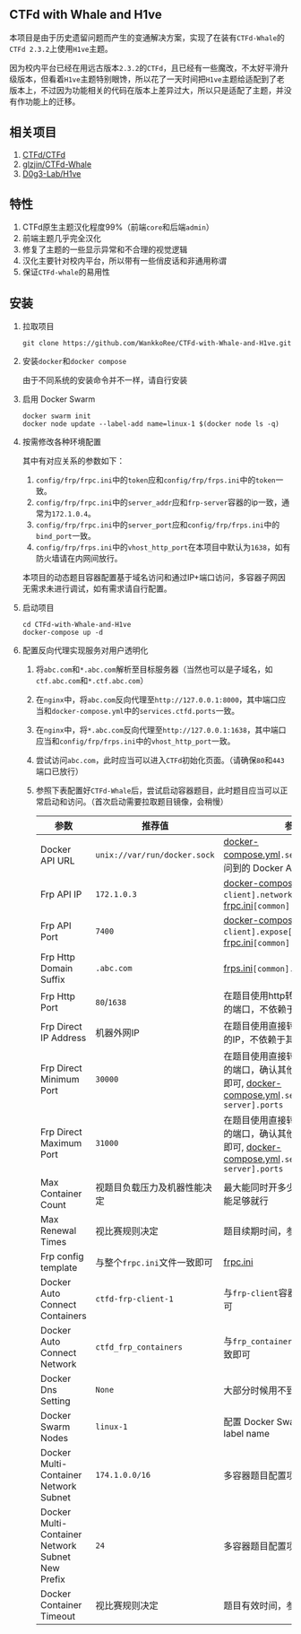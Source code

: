 ## CTFd with Whale and H1ve

本项目是由于历史遗留问题而产生的变通解决方案，实现了在装有`CTFd-Whale`的`CTFd 2.3.2`上使用`H1ve`主题。

因为校内平台已经在用远古版本`2.3.2`的`CTFd`，且已经有一些魔改，不太好平滑升级版本，但看着`H1ve`主题特别眼馋，所以花了一天时间把`H1ve`主题给适配到了老版本上，不过因为功能相关的代码在版本上差异过大，所以只是适配了主题，并没有作功能上的迁移。

## 相关项目

1. [CTFd/CTFd](https://github.com/CTFd/CTFd)
2. [glzjin/CTFd-Whale](https://github.com/glzjin/CTFd-Whale)
3. [D0g3-Lab/H1ve](https://github.com/D0g3-Lab/H1ve)

## 特性

1. CTFd原生主题汉化程度99%（前端`core`和后端`admin`）
2. 前端主题几乎完全汉化
3. 修复了主题的一些显示异常和不合理的视觉逻辑
4. 汉化主要针对校内平台，所以带有一些俏皮话和非通用称谓
5. 保证`CTFd-whale`的易用性

## 安装

1. 拉取项目

   ```shell
   git clone https://github.com/WankkoRee/CTFd-with-Whale-and-H1ve.git
   ```

2. 安装`docker`和`docker compose`

   由于不同系统的安装命令并不一样，请自行安装

3. 启用 Docker Swarm

   ```shell
   docker swarm init
   docker node update --label-add name=linux-1 $(docker node ls -q)
   ```

4. 按需修改各种环境配置

   其中有对应关系的参数如下：

   1. `config/frp/frpc.ini`中的`token`应和`config/frp/frps.ini`中的`token`一致。
   2. `config/frp/frpc.ini`中的`server_addr`应和`frp-server`容器的ip一致，通常为`172.1.0.4`。
   3. `config/frp/frpc.ini`中的`server_port`应和`config/frp/frps.ini`中的`bind_port`一致。
   6. `config/frp/frps.ini`中的`vhost_http_port`在本项目中默认为`1638`，如有防火墙请在内网间放行。

   本项目的动态题目容器配置基于域名访问和通过IP+端口访问，多容器子网因无需求未进行调试，如有需求请自行配置。

5. 启动项目

   ```shell
   cd CTFd-with-Whale-and-H1ve
   docker-compose up -d
   ```

6. 配置反向代理实现服务对用户透明化

   1. 将`abc.com`和`*.abc.com`解析至目标服务器（当然也可以是子域名，如`ctf.abc.com`和`*.ctf.abc.com`）
   2. 在`nginx`中，将`abc.com`反向代理至`http://127.0.0.1:8000`，其中端口应当和`docker-compose.yml`中的`services.ctfd.ports`一致。
   3. 在`nginx`中，将`*.abc.com`反向代理至`http://127.0.0.1:1638`，其中端口应当和`config/frp/frps.ini`中的`vhost_http_port`一致。
   4. 尝试访问`abc.com`，此时应当可以进入`CTFd`初始化页面。（请确保`80`和`443`端口已放行）
   5. 参照下表配置好`CTFd-Whale`后，尝试启动容器题目，此时题目应当可以正常启动和访问。（首次启动需要拉取题目镜像，会稍慢）

      | 参数                                               | 推荐值                          | 参考来源                                                                                                                                             |
      |--------------------------------------------------|------------------------------|--------------------------------------------------------------------------------------------------------------------------------------------------|
      | Docker API URL                                   | `unix://var/run/docker.sock` | [docker-compose.yml](docker-compose.yml)`.services[ctfd]`能够访问到的 Docker API                                                                       |
      | Frp API IP                                       | `172.1.0.3`                  | [docker-compose.yml](docker-compose.yml)`.services[frp-client].networks[frp].ipv4_address`, [frpc.ini](config/frp/frpc.ini)`[common].admin_addr` |
      | Frp API Port                                     | `7400`                       | [docker-compose.yml](docker-compose.yml)`.services[frp-client].expose[0]`, [frpc.ini](config/frp/frpc.ini)`[common].admin_port`                  |
      | Frp Http Domain Suffix                           | `.abc.com`                   | [frps.ini](config/frp/frps.ini)`[common].subdomain_host`                                                                                         |
      | Frp Http Port                                    | `80`/`1638`                  | 在题目使用http转发时，会在前台显示的端口，不依赖于其他配置                                                                                                                  |
      | Frp Direct IP Address                            | 机器外网IP                       | 在题目使用直接转发时，会在前台显示的IP，不依赖于其他配置                                                                                                                    |
      | Frp Direct Minimum Port                          | `30000`                      | 在题目使用直接转发时，最小可能分配的端口，确认其他已有端口不包含在内即可, [docker-compose.yml](docker-compose.yml)`.services[frp-server].ports`                                      |
      | Frp Direct Maximum Port                          | `31000`                      | 在题目使用直接转发时，最大可能分配的端口，确认其他已有端口不包含在内即可, [docker-compose.yml](docker-compose.yml)`.services[frp-server].ports`                                      |
      | Max Container Count                              | 视题目负载压力及机器性能决定               | 最大能同时开多少个容器，确认机器性能足够就行                                                                                                                           |
      | Max Renewal Times                                | 视比赛规则决定                      | 题目续期时间，参考其他比赛的规则                                                                                                                                 |
      | Frp config template                              | 与整个`frpc.ini`文件一致即可          | [frpc.ini](config/frp/frpc.ini)                                                                                                                  |
      | Docker Auto Connect Containers                   | `ctfd-frp-client-1`          | 与`frp-client`容器的运行时名字一致即可                                                                                                                        |
      | Docker Auto Connect Network                      | `ctfd_frp_containers`        | 与`frp_containers`网络的运行时名字一致即可                                                                                                                    |
      | Docker Dns Setting                               | `None`                       | 大部分时候用不到                                                                                                                                         |
      | Docker Swarm Nodes                               | `linux-1`                    | 配置 Docker Swarm 时设置的 Node label name                                                                                                             |
      | Docker Multi-Container Network Subnet            | `174.1.0.0/16`               | 多容器题目配置项，未测试                                                                                                                                     |
      | Docker Multi-Container Network Subnet New Prefix | `24`                         | 多容器题目配置项，未测试                                                                                                                                     |
      | Docker Container Timeout                         | 视比赛规则决定                      | 题目有效时间，参考其他比赛的规则                                                                                                                                 |
